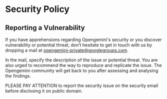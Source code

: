 # Security Policy

## Reporting a Vulnerability

If you have apprehensions regarding Opengemini's security or you discover vulnerability or potential threat, don’t hesitate to get in touch with us by dropping a mail at opengemini-private@googlegroups.com.

In the mail, specify the description of the issue or potential threat. You are also urged to recommend the way to reproduce and replicate the issue. The Opengemini community will get back to you after assessing and analysing the findings.

PLEASE PAY ATTENTION to report the security issue on the security email before disclosing it on public domain.
